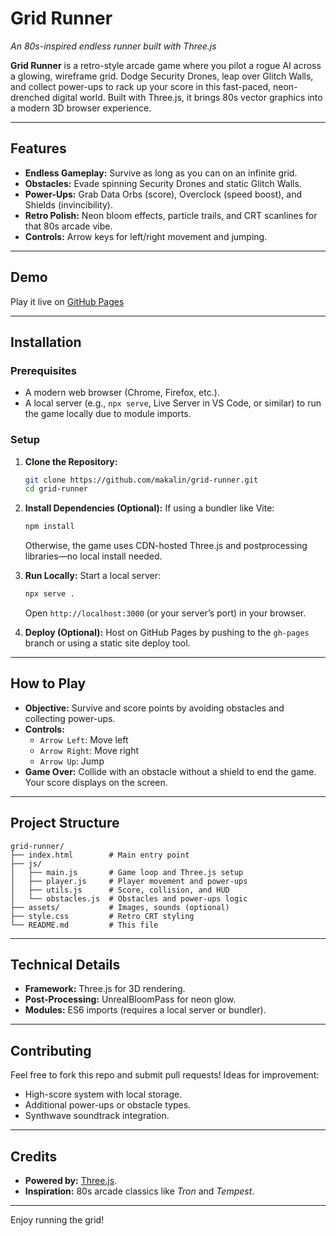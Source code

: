 # Grid Runner

*An 80s-inspired endless runner built with Three.js*

**Grid Runner** is a retro-style arcade game where you pilot a rogue AI across a glowing, wireframe grid. Dodge Security Drones, leap over Glitch Walls, and collect power-ups to rack up your score in this fast-paced, neon-drenched digital world. Built with Three.js, it brings 80s vector graphics into a modern 3D browser experience.

---

## Features
- **Endless Gameplay:** Survive as long as you can on an infinite grid.
- **Obstacles:** Evade spinning Security Drones and static Glitch Walls.
- **Power-Ups:** Grab Data Orbs (score), Overclock (speed boost), and Shields (invincibility).
- **Retro Polish:** Neon bloom effects, particle trails, and CRT scanlines for that 80s arcade vibe.
- **Controls:** Arrow keys for left/right movement and jumping.

---

## Demo
Play it live on [GitHub Pages](https://makalin.github.io/Grid-Runner/)

---

## Installation

### Prerequisites
- A modern web browser (Chrome, Firefox, etc.).
- A local server (e.g., `npx serve`, Live Server in VS Code, or similar) to run the game locally due to module imports.

### Setup
1. **Clone the Repository:**
   ```bash
   git clone https://github.com/makalin/grid-runner.git
   cd grid-runner
   ```

2. **Install Dependencies (Optional):**
   If using a bundler like Vite:
   ```bash
   npm install
   ```
   Otherwise, the game uses CDN-hosted Three.js and postprocessing libraries—no local install needed.

3. **Run Locally:**
   Start a local server:
   ```bash
   npx serve .
   ```
   Open `http://localhost:3000` (or your server’s port) in your browser.

4. **Deploy (Optional):**
   Host on GitHub Pages by pushing to the `gh-pages` branch or using a static site deploy tool.

---

## How to Play
- **Objective:** Survive and score points by avoiding obstacles and collecting power-ups.
- **Controls:**
  - `Arrow Left`: Move left
  - `Arrow Right`: Move right
  - `Arrow Up`: Jump
- **Game Over:** Collide with an obstacle without a shield to end the game. Your score displays on the screen.

---

## Project Structure
```
grid-runner/
├── index.html        # Main entry point
├── js/
│   ├── main.js       # Game loop and Three.js setup
│   ├── player.js     # Player movement and power-ups
│   ├── utils.js      # Score, collision, and HUD
│   └── obstacles.js  # Obstacles and power-ups logic
├── assets/           # Images, sounds (optional)
├── style.css         # Retro CRT styling
└── README.md         # This file
```

---

## Technical Details
- **Framework:** Three.js for 3D rendering.
- **Post-Processing:** UnrealBloomPass for neon glow.
- **Modules:** ES6 imports (requires a local server or bundler).

---

## Contributing
Feel free to fork this repo and submit pull requests! Ideas for improvement:
- High-score system with local storage.
- Additional power-ups or obstacle types.
- Synthwave soundtrack integration.

---

## Credits
- **Powered by:** [Three.js](https://threejs.org/).
- **Inspiration:** 80s arcade classics like *Tron* and *Tempest*.

---

Enjoy running the grid!

